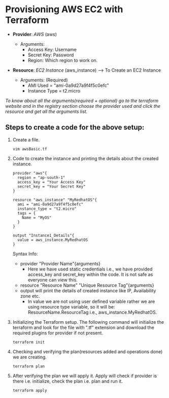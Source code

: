 # Provisioning AWS EC2 with Terraform

- **Provider**: *AWS* (aws)
	- Arguments:
		- Access Key: Username
		- Secret Key: Password
		- Region: Which region to work on.

- **Resource**: *EC2 Instance* (aws_instance)  --> To Create an EC2 Instance
	- Arguments: (Required) 
		- AMI Used = "ami-0a9d27a9f4f5c0efc"
		- Instance Type = t2.micro

*To know about all the arguments(required + optional) go to the terraform website and in the registry section choose the provider used and click the resource and get all the arguments list.*

## Steps to create a code for the above setup:
1. Create a file.
	```
	vim awsBasic.tf
	```
2. Code to create the instance and printing the details about the created instance.
	```
	provider "aws"{
	  region = "ap-south-1"
	  access_key = "Your Access Key"
	  secret_key = "Your Secret Key"
	}
	
	resource "aws_instance" "MyRedhatOS"{
	  ami = "ami-0a9d27a9f4f5c0efc"
	  instance_type = "t2.micro"
	  tags = {
	    Name = "MyOS"
	  }
	}
	
	output "Instance1_Details"{
 	  value = aws_instance.MyRedhatOS
	}
	``` 
	Syntax Info: 
	- provider "Provider Name"{arguments}
		- Here we have used static credentials i.e., we have provided access_key and secret_key within the code. It is not safe as everyone can view this.
	- resource "Resource Name" "Unique Resource Tag"{arguments}
	- output will print the details of created instance like IP, Availability zone etc. 
		- In value we are not using user defined variable rather we are using resource type variable, so it will be: ResourceName.ResourceTag i.e., aws_instance.MyRedhatOS. 
	
3. Initializing the Terraform setup. The following command will initialize the terraform and look for the file with ".tf" extension and download the required plugins for provider if not present.
	```
	terraform init
	```
4. Checking and verifying the plan(resources added and operations done) we are creating.
	```
	terraform plan
	```
5. After verifying the plan we will apply it. Apply will check if provider is there i.e. initialize, check the plan i.e. plan and run it.
	```
	terraform apply
	```